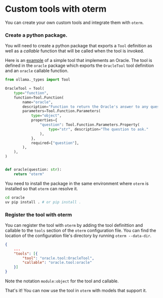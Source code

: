 # Custom tools with oterm

You can create your own custom tools and integrate them with `oterm`.

### Create a python package.

You will need to create a python package that exports a `Tool` definition as well as a *callable* function that will be called when the tool is invoked.

Here is an [example](./oracle/tool.py) of a simple tool that implements an Oracle. The tool is defined in the `oracle` package which exports the `OracleTool` tool definition and an `oracle` callable function.

```python
from ollama._types import Tool

OracleTool = Tool(
    type="function",
    function=Tool.Function(
        name="oracle",
        description="Function to return the Oracle's answer to any question.",
        parameters=Tool.Function.Parameters(
            type="object",
            properties={
                "question": Tool.Function.Parameters.Property(
                    type="str", description="The question to ask."
                ),
            },
            required=["question"],
        ),
    ),
)


def oracle(question: str):
    return "oterm"
```

You need to install the package in the same environment where `oterm` is installed so that `oterm` can resolve it.

```bash
cd oracle
uv pip install . # or pip install .
```

### Register the tool with oterm

You can register the tool with `oterm` by adding the tool definittion and callable to the `tools` section of the `oterm` configuration file. You can find the location of the configuration file's directory by running `oterm --data-dir`.

```json
{
    ...
    "tools": [{
        "tool": "oracle.tool:OracleTool",
        "callable": "oracle.tool:oracle"
    }]
}
```
Note the notation `module:object` for the tool and callable. 

That's it! You can now use the tool in `oterm` with models that support it.
